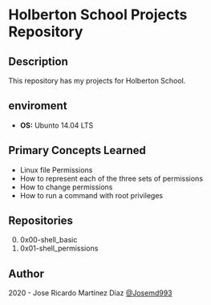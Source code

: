 # Holberton School Projects Repository

## Description

  This repository has my projects for Holberton School.

## enviroment

* **OS:** Ubunto 14.04 LTS 

## Primary Concepts Learned

* Linux file Permissions
* How to represent each of the three sets of permissions
* How to change permissions
* How to run a command with root privileges

## Repositories

0. 0x00-shell_basic
1. 0x01-shell_permissions

## Author

  2020 - Jose Ricardo Martinez Diaz [@Josemd993](https://twitter.com/Josemd993?s=09)

